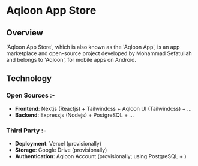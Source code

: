 # Aqloon App Store

## Overview
'Aqloon App Store', which is also known as the 'Aqloon App', is an app marketplace and open-source project developed by Mohammad Sefatullah and belongs to 'Aqloon', for mobile apps on Android. 

## Technology
### Open Sources :-
- **Frontend**: Nextjs (Reactjs) + Tailwindcss + Aqloon UI (Tailwindcss) + ...
- **Backend**: Expressjs (Nodejs) + PostgreSQL + ...
### Third Party :-
- **Deployment**: Vercel (provisionally)
- **Storage**: Google Drive (provisionally)
- **Authentication**: Aqloon Account (provisionally; using PostgreSQL + )
